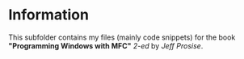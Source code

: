 # Information
This subfolder contains my files (mainly code snippets) for the book **"Programming Windows with MFC"** *2-ed* by *Jeff Prosise*.
